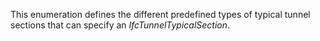 This enumeration defines the different predefined types of typical tunnel sections that can specify an _IfcTunnelTypicalSection_.
